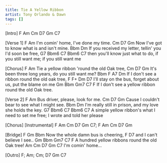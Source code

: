 ```yaml
---
title: Tie A Yellow Ribbon
artist: Tony Orlando & Dawn
tags: []
---
```

[Intro] F Am Cm D7 Gm C7

[Verse 1]
F                             Am
I'm comin' home, I've done my time.
         Cm               D7           Gm
Now I've got to know what is and isn't mine.
                   Bbm             Dm
If you received my letter, tellin' you I'd soon be free,
G7                                Bbm6              C7  Bbm6              C7
then you'll know just what to do, if you still want me; if you still want me

[Chorus]
F                              Am
Tie a yellow ribbon 'round the old Oak tree,
          Cm                       D7         Gm
It's been three long years, do you still want me?
                 Bbm              F   A7  Dm
If I don't see a ribbon round the old oak tree,
     F                   F+            Dm               D7
I'll stay on the bus, forget about us, put the blame on me
   Gm            Bbm           Gm7       C7      F 
If I don't see a yellow ribbon round the old Oak tree.

[Verse 2]
F                            Am
Bus driver, please, look for me.
        Cm               D7               Gm
Cause I couldn't bear to see what I might see.
                    Bbm            Dm
I'm really still in prison, and my love she holds the key.
  G7                            Bbm6           C7    Bbm6                 C7
A simple yellow ribbon's what I need to set me free; I wrote and told her please

[Chorus]
[Instrumental] F Am Cm D7 Gm C7; F Am Cm D7 Gm

[Bridge]
F       Gm                Bbm
Now the whole damn bus is cheering,
      F               D7
and I can't believe I see..
  Gm             Bbm               Gm7 C7  F
A hundred yellow ribbons round the old Oak tree!
           Am   Cm D7 Gm C7
I'm comin' home...

[Outro] F; Am; Cm; D7 Gm C7